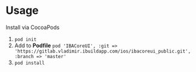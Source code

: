 # Usage
Install via CocoaPods
1. `pod init`
2. Add to **Podfile** `pod 'IBACoreUI', :git => 'https://gitlab.vladimir.ibuildapp.com/ios/ibacoreui_public.git', :branch => 'master'`
3. `pod install`
